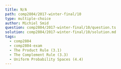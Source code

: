 ```yaml
---
title: N/A
path: comp2804/2017-winter-final/10
type: multiple-choice
author: Michiel Smid
question: comp2804/2017-winter-final/10/question.ts
solution: comp2804/2017-winter-final/10/solution.md
tags:
  - comp2804
  - comp2804-exam
  - The Product Rule (3.1)
  - The Complement Rule (3.3)
  - Uniform Probability Spaces (4.4)
---
```

